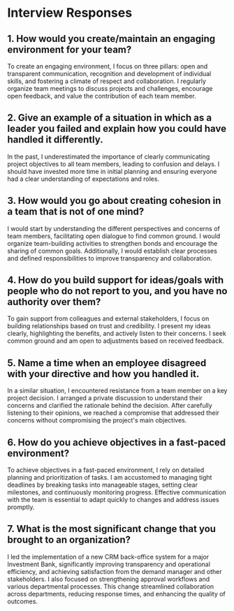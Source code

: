 # Interview Responses

## 1. How would you create/maintain an engaging environment for your team?
To create an engaging environment, I focus on three pillars: open and transparent communication, recognition and development of individual skills, and fostering a climate of respect and collaboration. I regularly organize team meetings to discuss projects and challenges, encourage open feedback, and value the contribution of each team member.

## 2. Give an example of a situation in which as a leader you failed and explain how you could have handled it differently.
In the past, I underestimated the importance of clearly communicating project objectives to all team members, leading to confusion and delays. I should have invested more time in initial planning and ensuring everyone had a clear understanding of expectations and roles.

## 3. How would you go about creating cohesion in a team that is not of one mind?
I would start by understanding the different perspectives and concerns of team members, facilitating open dialogue to find common ground. I would organize team-building activities to strengthen bonds and encourage the sharing of common goals. Additionally, I would establish clear processes and defined responsibilities to improve transparency and collaboration.

## 4. How do you build support for ideas/goals with people who do not report to you, and you have no authority over them?
To gain support from colleagues and external stakeholders, I focus on building relationships based on trust and credibility. I present my ideas clearly, highlighting the benefits, and actively listen to their concerns. I seek common ground and am open to adjustments based on received feedback.

## 5. Name a time when an employee disagreed with your directive and how you handled it.
In a similar situation, I encountered resistance from a team member on a key project decision. I arranged a private discussion to understand their concerns and clarified the rationale behind the decision. After carefully listening to their opinions, we reached a compromise that addressed their concerns without compromising the project's main objectives.

## 6. How do you achieve objectives in a fast-paced environment?
To achieve objectives in a fast-paced environment, I rely on detailed planning and prioritization of tasks. I am accustomed to managing tight deadlines by breaking tasks into manageable stages, setting clear milestones, and continuously monitoring progress. Effective communication with the team is essential to adapt quickly to changes and address issues promptly.

## 7. What is the most significant change that you brought to an organization?
I led the implementation of a new CRM back-office system for a major Investment Bank, significantly improving transparency and operational efficiency, and achieving satisfaction from the demand manager and other stakeholders. I also focused on strengthening approval workflows and various departmental processes. This change streamlined collaboration across departments, reducing response times, and enhancing the quality of outcomes.

